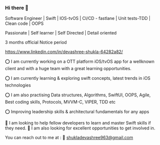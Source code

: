 ### Hi there 👋

Software Engineer | Swift | IOS-tvOS | CI/CD - fastlane | Unit tests-TDD | Clean code | OOPS

Passionate | Self learner | Self Directed | Detail oriented 

3 months official Notice period

https://www.linkedin.com/in/devashree-shukla-64282a82/

⭕️ I am currently working on a OTT platform iOS/tvOS app for a wellknown client and with a huge team with a great learning opportunities.

⭕️ I am currently learning & exploring swift concepts, latest trends in iOS technologies

⭕️ I am also practising Data structures, Algorithms, SwiftUI, OOPS, Agile, Best coding skills, Protocols, MVVM-C, VIPER, TDD etc

⭕️ Improving leadership skills & architectural fundamentals for any apps


🔆 I am looking to help fellow developers to learn and master Swift skills if they need. 
🔆 I am also looking for excellent opportunities to get involved in.

You can reach out to me at : 📩 shukladevashree963@gmail.com
